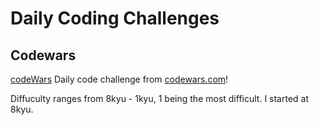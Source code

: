 # Daily Coding Challenges

## Codewars
[codeWars](https://pathrise-website-guide-wp.s3.us-west-1.amazonaws.com/guides/wp-content/uploads/2019/06/10173017/codewars-logo-1.png)
Daily code challenge from [codewars.com](https://www.codewars.com/)! 

Diffuculty ranges from 8kyu - 1kyu, 1 being the most difficult. I started at 8kyu. 